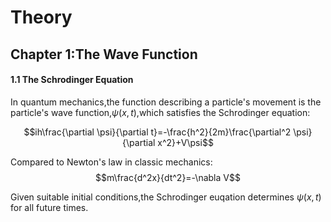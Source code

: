 # Theory
## Chapter 1:The Wave Function

#### 1.1 The Schrodinger Equation
In quantum mechanics,the function describing a particle's movement is the particle's wave function,$\psi(x,t)$,which satisfies the Schrodinger equation:

$$ih\frac{\partial \psi}{\partial t}=-\frac{h^2}{2m}\frac{\partial^2 \psi}{\partial x^2}+V\psi$$

Compared to Newton's law in classic mechanics:
$$m\frac{d^2x}{dt^2}=-\nabla V$$

Given suitable initial conditions,the Schrodinger euqation determines $\psi(x,t)$ for all future times.